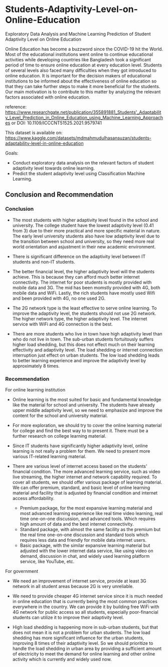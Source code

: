 # Students-Adaptivity-Level-on-Online-Education
Exploratory Data Analysis and Machine Learning Prediction of Student Adaptivity Level on Online Education

Online Education has become a buzzword since the COVID-19 hit the World. Most of the educational institutions went online to continue educational activities while developing countries like Bangladesh took a significant period of time to ensure online education at every education level. Students of several levels also faced many difficulties when they got introduced to online education. It is important for the decision makers of educational institutions to be informed about the effectiveness of online education so that they can take further steps to make it more beneficial for the students. Our main motivation is to contribute to this matter by analyzing the relevant factors associated with online education.


reference: https://www.researchgate.net/publication/355891881_Students'_Adaptability_Level_Prediction_in_Online_Education_using_Machine_Learning_Approaches or DOI: 10.1109/ICCCNT51525.2021.9579741


This dataset is available on: https://www.kaggle.com/datasets/mdmahmudulhasansuzan/students-adaptability-level-in-online-education


Goals:
* Conduct exploratory data analysis on the relevant factors of student adaptivity level towards online learning.
* Predict the student adaptivity level using Classification Machine Learning.

## Conclusion and Recommendation

### Conclusion

* The most students with higher adaptivity level found in the school and university. The college student have the lowest adaptivity level (0.41 from 3) due to their more practical and more specific material in nature. The early level university students also have low adaptivity level due to the transition between school and university, so they need more real world orientation and asjustment in their new academic environment.


* There is significant difference on the adaptivity level between IT students and non-IT students.


* The better financial level, the higher adaptivity level will the students achieve. This is because they can afford much better internet connectivity. The internet for poor students is mostly provided with mobile data and 3G. The mid has been momstly provided with 4G, both mobile data and WiFi. Lastly, the rich students have mostly used Wifi and been provided with 4G, no one used 2G.


* The 2G network type is the least effective to serve online learning. To improve the adaptivity level, the students should not use 2G network. The higher network type, the higher adaptivity level. The internet service with WiFi and 4G connection is the best.


* There are more students who live in town have high adaptivity level than who do not live in town. The sub-urban students fortuitously suffers higher load shedding, but this does not effect much on their learning effectivity and adaptivity level. The load shedding or internet connection interruption just effect on urban students. The low load shedding leads to better learning experience and improve the adaptivity level by approximately 8 times.

### Recommendation

For online learning institution

* Online learning is the most suited for basic and fundamental knowledge like the material for school and university. The students have already upper middle adaptivity level, so we need to emphasize and improve the content for the school and university material.


* For more exploration, we should try to cover the online learning material for college and find the best way to to present it. There must be a further research on college learning material.


* Since IT students have significantly higher adaptivity level, online learning is not really a problem for them. We need to present more various IT-related learning material.


* There are various level of internet access based on the students' financial condition. The more advanced learning service, such as video live streaming, the higher internet and network capability required. To cover all students, we should offer various package of learning material. We can offer premium, standard, and basic level of online learning material and facility that is adjusted by financial condition and internet access affordability.
  * Premium package, for the most expansive learning material and most advanced learning experience like real time video learning, real time one-on-one discussion, and advanced tools. Which requires high amount of data and the best internet connectivity.
  * Standard package, with almost the same facility as the premium but the real time one-on-one discussion and standard tools which requires less data and friendly for mobile data internet users.
  * Basic package, with the similar expansive learning material but adjusted with the lower internet data service, like using video on demand, discussion in chat, and widely used learning platform service, like YouTube, etc.


For government

* We need an improvement of internet service, provide at least 3G network in all student areas because 2G is very unreliable.


* We need to provide cheaper 4G internet service since it is much needed in online education that is currently being the most common practices everywhere in the country. We can provide it by building free WiFi with 4G network for public access so all students, especially poor-financial students can utilize it to improve their adaptivity level.


* High load shedding is happening more in sub-urban students, but that does not mean it is not a problem for urban students. The low load shedding has more significant influence for the urban students, improving 8 times of their adaptivity level. So we should prioritize to handle the load shedding in urban area by providing a sufficient amount of electricity to meet the demand for online learning and other online activity which is currently and widely used now.
